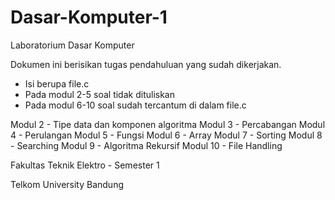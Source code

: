 # Dasar-Komputer-1
Laboratorium Dasar Komputer

Dokumen ini berisikan tugas pendahuluan yang sudah dikerjakan.

- Isi berupa file.c
- Pada modul 2-5 soal tidak dituliskan
- Pada modul 6-10 soal sudah tercantum di dalam file.c

Modul 2 - Tipe data dan komponen algoritma
Modul 3 - Percabangan
Modul 4 - Perulangan
Modul 5 - Fungsi
Modul 6 - Array
Modul 7 - Sorting
Modul 8 - Searching
Modul 9 - Algoritma Rekursif
Modul 10 - File Handling

Fakultas Teknik Elektro - Semester 1 

Telkom University Bandung
